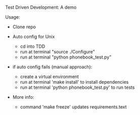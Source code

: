 Test Driven Development: A demo

Usage:
  - Clone repo
  - Auto config for Unix
      * cd into TDD
      * run at terminal "source ./Configure"
      * run at terminal "python phonebook_test.py"

  - if auto config fails (manual approach):
      * create a virtual environment
      * run at terminal 'make install' to install dependencies
      * run at terminal 'python phonebook_test.py' to run tests

  - More info:
      * command 'make freeze' updates requirements.text
